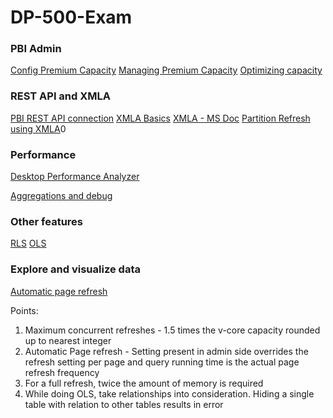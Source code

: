 # DP-500-Exam
### PBI Admin
[Config Premium Capacity](https://docs.microsoft.com/en-us/power-bi/enterprise/service-admin-premium-manage)
[Managing Premium Capacity](https://docs.microsoft.com/en-us/power-bi/enterprise/service-admin-premium-manage)
[Optimizing capacity](https://docs.microsoft.com/en-us/power-bi/enterprise/service-premium-capacity-optimize)

### REST API and XMLA
[PBI REST API connection](https://www.sqlshack.com/how-to-access-power-bi-rest-apis-programmatically/)
[XMLA Basics](https://radacad.com/what-is-the-xmla-endpoint-for-power-bi-and-why-should-i-care)
[XMLA - MS Doc](https://docs.microsoft.com/en-us/power-bi/enterprise/service-premium-connect-tools)
[Partition Refresh using XMLA](https://sqlserverbi.blog/2021/12/27/hybrid-tables-incremental-refresh-and-table-partitioning-in-power-bi/)0
### Performance
[Desktop Performance Analyzer](https://docs.microsoft.com/en-us/power-bi/create-reports/desktop-performance-analyzer)

[Aggregations and debug](https://www.antmanbi.com/post/getting-started-with-aggregations-in-power-bi-part-1)

### Other features
[RLS](https://www.antmanbi.com/post/create-static-row-level-security-in-power-bi)
[OLS](https://youtu.be/8s3MByrZJgg)

### Explore and visualize data
[Automatic page refresh](https://docs.microsoft.com/en-us/power-bi/create-reports/desktop-automatic-page-refresh)

Points:
1. Maximum concurrent refreshes - 1.5 times the v-core capacity rounded up to nearest integer
2. Automatic Page refresh - Setting present in admin side overrides the refresh setting per page and query running time is the actual page refresh frequency
3. For a full refresh, twice the amount of memory is required
4. While doing OLS, take relationships into consideration. Hiding a single table with relation to other tables results in error
